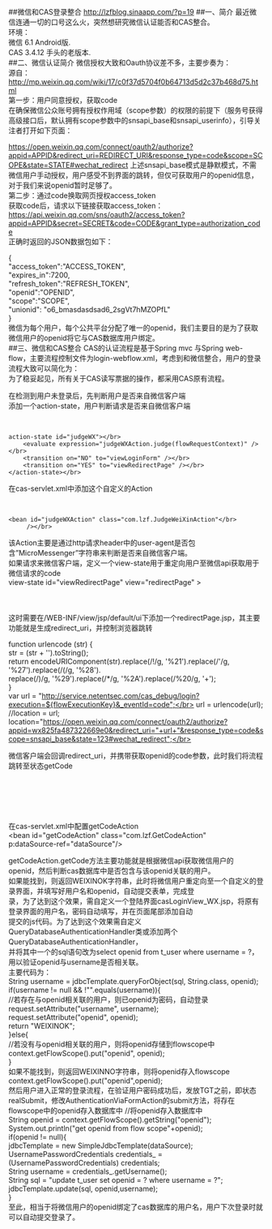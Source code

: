 ##微信和CAS登录整合
<http://lzfblog.sinaapp.com/?p=19>
##一、简介
最近微信连通一切的口号这么火，突然想研究微信认证能否和CAS整合。</br>
环境：</br>
微信 6.1 Android版.</br>
CAS  3.4.12 手头的老版本.</br>
##二、微信认证简介
微信授权大致和Oauth协议差不多，主要步奏为：</br>
源自：http://mp.weixin.qq.com/wiki/17/c0f37d5704f0b64713d5d2c37b468d75.html</br>
第一步：用户同意授权，获取code</br>
在确保微信公众账号拥有授权作用域（scope参数）的权限的前提下（服务号获得高级接口后，默认拥有scope参数中的snsapi_base和snsapi_userinfo），引导关注者打开如下页面：

https://open.weixin.qq.com/connect/oauth2/authorize?appid=APPID&redirect_uri=REDIRECT_URI&response_type=code&scope=SCOPE&state=STATE#wechat_redirect
上述snsapi_base模式是静默模式，不需微信用户手动授权，用户感受不到界面的跳转，但仅可获取用户的openid信息，对于我们来说openid暂时足够了。</br>
第二步：通过code换取网页授权access_token</br>
获取code后，请求以下链接获取access_token： </br>
https://api.weixin.qq.com/sns/oauth2/access_token?appid=APPID&secret=SECRET&code=CODE&grant_type=authorization_code</br>
正确时返回的JSON数据包如下：</br>

{</br>
   "access_token":"ACCESS_TOKEN",</br>
   "expires_in":7200,</br>
   "refresh_token":"REFRESH_TOKEN",</br>
   "openid":"OPENID",</br>
   "scope":"SCOPE",</br>
   "unionid": "o6_bmasdasdsad6_2sgVt7hMZOPfL"</br>
}</br>
微信为每个用户，每个公共平台分配了唯一的openid，我们主要目的是为了获取微信用户的openid将它与CAS数据库用户绑定。</br>
##三、微信和CAS整合
CAS的认证流程是基于Spring mvc 与Spring web-flow，主要流程控制文件为login-webflow.xml，考虑到和微信整合，用户的登录流程大致可以简化为： </br>
为了稳妥起见，所有关于CAS读写票据的操作，都采用CAS原有流程。</br>

在检测到用户未登录后，先判断用户是否来自微信客户端</br>
添加一个action-state，用户判断请求是否来自微信客户端</br>
<!-- 判断请求是否来自微信服务器 --></br>
    action-state id="judgeWX"></br>
        <evaluate expression="judgeWXAction.judge(flowRequestContext)" /></br>
		<transition on="NO" to="viewLoginForm" /></br>
		<transition on="YES" to="viewRedirectPage" /></br>
	</action-state></br>
在cas-servlet.xml中添加这个自定义的Action</br>
<!-- 判断是否来自微信服务器 --></br>
	<bean id="judgeWXAction" class="com.lzf.JudgeWeiXinAction"</br>
		 /></br>
该Action主要是通过http请求header中的user-agent是否包含”MicroMessenger”字符串来判断是否来自微信客户端。</br>
如果请求来微信客户端，定义一个view-state用于重定向用户至微信api获取用于微信请求的code</br>
view-state id="viewRedirectPage" view="redirectPage" ></br>
     <transition on="code" to="getCode"></br>
        </transition></br>
</view-state></br>
这时需要在/WEB-INF/view/jsp/default/ui下添加一个redirectPage.jsp，其主要功能就是生成redirect_uri，并控制浏览器跳转</br>


  function urlencode (str) {  </br>
	    str = (str + '').toString();   </br>
	    return encodeURIComponent(str).replace(/!/g, '%21').replace(/'/g, '%27').replace(/\(/g, '%28').  </br>
	    replace(/\)/g, '%29').replace(/\*/g, '%2A').replace(/%20/g, '+');  </br>
	} </br>
  var url = "http://service.netentsec.com/cas_debug/login?execution=${flowExecutionKey}&_eventId=code";</br>
  url = urlencode(url);</br>
  //location = url;</br>
  location="https://open.weixin.qq.com/connect/oauth2/authorize?appid=wx825fa487322669e0&redirect_uri="+url+"&response_type=code&scope=snsapi_base&state=123#wechat_redirect";</br>



微信客户端会回调redirect_uri，并携带获取openid的code参数，此时我们将流程跳转至状态getCode</br>
<action-state id="getCode"></br>
        <evaluate expression="getCodeAction.getCode(flowRequestContext)" /></br>
		<transition on="WEIXINNO" to="generateLoginTicket" /></br>
		<transition on="WEIXINOK" to="generateLoginTicket_WX" /></br>
	</action-state></br>

在cas-servlet.xml中配置getCodeAction</br>
<bean id="getCodeAction" class="com.lzf.GetCodeAction"</br>
		 p:dataSource-ref="dataSource"/></br>

getCodeAction.getCode方法主要功能就是根据微信api获取微信用户的openid，然后判断cas数据库中是否包含与该openid关联的用户。</br>
如果能找到，则返回WEIXINOK字符串，此时将微信用户重定向至一个自定义的登录界面，并填写好用户名和openid，自动提交表单，完成登</br>录，为了达到这个效果，需自定义一个登陆界面casLoginView_WX.jsp，将原有登录界面的用户名，密码自动填写，并在页面尾部添加自动</br>提交的js代码。为了达到这个效果需自定义QueryDatabaseAuthenticationHandler类或添加两个QueryDatabaseAuthenticationHandler，</br>并将其中一个的sql语句改为select openid from t_user where username = ?，用以验证openid与username是否相关联。</br>
主要代码为：</br>
String username = jdbcTemplate.queryForObject(sql, String.class, openid);</br>
		        if(username != null && !"".equals(username)){</br>
		        	//若存在与openid相关联的用户，则已openid为密码，自动登录</br>
		        	request.setAttribute("username", username);</br>
		        	request.setAttribute("openid", openid);</br>
		        	return "WEIXINOK";</br>
		        }else{</br>
		        	//若没有与openid相关联的用户，则将openid存储到flowscope中</br>
		        	context.getFlowScope().put("openid", openid);</br>
		        }</br>
如果不能找到，则返回WEIXINNO字符串，则将openid存入flowscope</br>
context.getFlowScope().put("openid",openid);</br>然后用户进入正常的登录流程，在验证用户密码成功后，发放TGT之前，即状态realSubmit，修改AuthenticationViaFormAction的submit方法，将存在flowscope中的openid存入数据库中
//将openid存入数据库中</br>
        String openid = context.getFlowScope().getString("openid");</br>
        System.out.println("get openid from flow scope"+openid);</br>
        if(openid != null){</br>
        	jdbcTemplate = new SimpleJdbcTemplate(dataSource);</br>
        	UsernamePasswordCredentials credentials_ = (UsernamePasswordCredentials) credentials;</br>
        	String username = credentials_.getUsername();</br>
        	String sql = "update t_user set openid = ? where username = ?";</br>
        	jdbcTemplate.update(sql, openid,username);</br>
        }</br>
至此，相当于将微信用户的openid绑定了cas数据库的用户名，用户下次登录时就可以自动提交登录了。</br>


